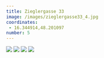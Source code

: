 ```yaml
---
title: Zieglergasse 33
image: /images/zieglergasse33_4.jpg
coordinates:
 - 16.344914,48.201097
number: 5
---
```



<div class="photos">
<img src="{{site.url}}/images/zieglergasse33_1.jpg" >
<img src="{{site.url}}/images/zieglergasse33_2.jpg" >
<img src="{{site.url}}/images/zieglergasse33_3.jpg" >
<img src="{{site.url}}/images/zieglergasse33_4.jpg" >


</div>
